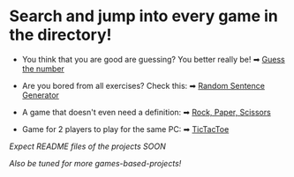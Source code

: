 # Search and jump into every game in the directory!

* You think that you are good are guessing? You better really be!
➡ [Guess the number](https://github.com/sldimitrov/GamesWithPython/tree/main/ConsoleGames/GuessTheNumber )

* Are you bored from all exercises? Check this:
➡ [Random Sentence Generator](https://github.com/sldimitrov/GamesWithPython/tree/main/ConsoleGames/RandomSentenceGenerator )

* A game that doesn't even need a definition:
➡ [Rock, Paper, Scissors](https://github.com/sldimitrov/GamesWithPython/tree/main/ConsoleGames/RockPaperScissors)

* Game for 2 players to play for the same PC:
➡ [TicTacToe](https://github.com/sldimitrov/GamesWithPython/tree/main/ConsoleGames/TicTacToe-Console )

*Expect README files of the projects SOON*

*Also be tuned for more games-based-projects!*
